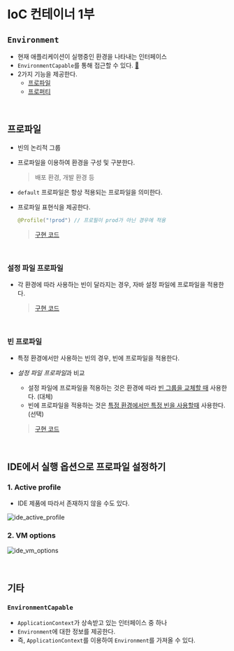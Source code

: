 # IoC 컨테이너 1부

## `Environment`

- 현재 애플리케이션이 실행중인 환경을 나타내는 인터페이스
- `EnvironmentCapable`를 통해 접근할 수 있다. [📎](###`EnvironmentCapable`)
- 2가지 기능을 제공한다.
  - [프로파일](##프로파일)
  - [프로퍼티](##프로퍼티)

</br>

## 프로파일

- 빈의 논리적 그룹

- 프로파일을 이용하여 환경을 구성 및 구분한다.

  > 배포 환경, 개발 환경 등

- `default` 프로파일은 항상 적용되는 프로파일을 의미한다.

- 프로파일 표현식을 제공한다.

  ```java
  @Profile("!prod") // 프로필이 prod가 아닌 경우에 적용
  ```

  > [구현 코드](https://github.com/beginin15/spring-framework-core/commit/4eec35422dca0e1c17b32c961ae923cf632cbb82)

</br>

### 설정 파일 프로파일

- 각 환경에 따라 사용하는 빈이 달라지는 경우, 자바 설정 파일에 프로파일을 적용한다.

  > [구현 코드](https://github.com/beginin15/spring-framework-core/commit/81e88c22fbbf11c8e4b9760922eea231dec93e90)

</br>

### 빈 프로파일

- 특정 환경에서만 사용하는 빈의 경우, 빈에 프로파일을 적용한다.
- *설정 파일 프로파일*과 비교
  
  - 설정 파일에 프로파일을 적용하는 것은 환경에 따라 <u>빈 그룹을 교체할 때</u> 사용한다. (대체)
  - 빈에 프로파일을 적용하는 것은 <u>특정 환경에서만 특정 빈을 사용할때</u> 사용한다. (선택)
  
  > [구현 코드](https://github.com/beginin15/spring-framework-core/commit/00a20cd8519c44b403a566e986528a975ca4e1ce)

</br>

## IDE에서 실행 옵션으로 프로파일 설정하기

### 1. Active profile

- IDE 제품에 따라서 존재하지 않을 수도 있다.

![ide_active_profile](https://user-images.githubusercontent.com/33659848/88297072-73092d80-cd3a-11ea-8ccd-0233ced27bb8.png)

### 2. VM options

![ide_vm_options](https://user-images.githubusercontent.com/33659848/88297058-6f75a680-cd3a-11ea-817b-f86b312ce74a.png)

</br>

## 기타

### `EnvironmentCapable`

- `ApplicationContext`가 상속받고 있는 인터페이스 중 하나
- `Environment`에 대한 정보를 제공한다.
- 즉, `ApplicationContext`를 이용하여 `Environment`를 가져올 수 있다.